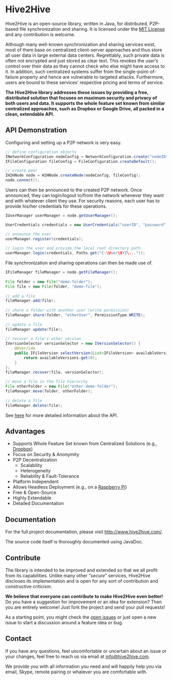 Hive2Hive
=========
Hive2Hive is an open-source library, written in Java, for distributed, P2P-based file synchronization and sharing. It is licensed under the [MIT License](http://opensource.org/licenses/MIT) and any contribution is welcome.

Although many well-known synchronization and sharing services exist, most of them base on centralized client-server approaches and thus store all user data in large external data centers. Regrettably, such private data is often not encrypted and just stored as clear text. This revokes the user’s control over their data as they cannot check who else might have access to it. In addition, such centralized systems suffer from the single-point-of-failure property and hence are vulnerable to targeted attacks. Furthermore, users are bound to these services’ respective pricing and terms of service.

**The Hive2Hive library addresses these issues by providing a free, distributed solution that focuses on maximum security and privacy of both users and data. It supports the whole feature set known from similar centralized approaches, such as Dropbox or Google Drive, all packed in a clean, extendable API.**

API Demonstration
-----------------
Configuring and setting up a P2P network is very easy.
```java
// define configuration objects
INetworkConfiguration nodeConfig = NetworkConfiguration.create("nodeID", InetAddress.getByName("192.168.1.100"));
IFileConfiguration fileConfig = FileConfiguration.createDefault();

// create peer
IH2HNode node = H2HNode.createNode(nodeConfig, fileConfig);
node.connect();
```
Users can then be announced to the created P2P network. Once announced, they can login/logout to/from the network whenever they want and with whatever client they use. For security reasons, each user has to provide his/her credentials for these operations.
```java
IUserManager userManager = node.getUserManager();

UserCredentials credentials = new UserCredentials("userID", "password", "pin");

// announce the user
userManager.register(credentials);
        
// login the user and provide the local root directory path
userManager.login(credentials, Paths.get("C:\User\XYZ\..."));
```

File synchronization and sharing operations can then be made use of.
```java
IFileManager fileManager = node.getFileManager();
        
File folder = new File("demo-folder");
File file = new File(folder, "demo-file");
        
// add a file
fileManager.add(file);
        
// share a folder with another user (write permission)
fileManager.share(folder, "otherUser", PermissionType.WRITE);
        
// update a file
fileManager.update(file);
        
// recover a file's other version
IVersionSelector versionSelector = new IVersionSelector() {
    @Override
    public IFileVersion selectVersion(List<IFileVersion> availableVersions) {
        return availableVersions.get(0);
    }
};
fileManager.recover(file, versionSelector);
 
// move a file in the file hierarchy
File otherFolder = new File("other-demo-folder");
fileManager.move(folder, otherFolder);
 
// delete a file
fileManager.delete(file);
```

See [here](http://hive2hive.com/?page_id=429) for more detailed information about the API.

Advantages
----------
- Supports Whole Feature Set known from Centralized Solutions (e.g., [Dropbox](http://www.dropbox.com))
- Focus on Security & Anonymity
- P2P Decentralization
  - Scalability
  - Heterogeneity
  - Reliability & Fault-Tolerance
- Platform Independent
- Allows Headless Deployment (e.g., on a [Raspberry Pi](http://www.raspberrypi.org/))
- Free & Open-Source
- Highly Extendable
- Detailed Documentation

Documentation
-------------
For the full project documentation, please visit http://www.hive2hive.com/.

The source code itself is thoroughly documented using JavaDoc.

Contribute
----------
The library is intended to be improved and extended so that we all profit from its capabilities. Unlike many other “*secure*” services, Hive2Hive discloses its implementation and is open for any sort of contribution and constructive criticism.

**We believe that everyone can contribute to make Hive2Hive even better!** Do you have a suggestion for improvement or an idea for extension? Then you are entirely welcome! Just fork the project and send your pull requests!

As a starting point, you might check the [open issues](https://github.com/Hive2Hive/Hive2Hive/issues?state=open) or just open a new issue to start a discussion around a feature idea or bug.

Contact
-------
If you have any questions, feel uncomfortable or uncertain about an issue or your changes, feel free to reach us via email at [info@hive2hive.com](mailto:info@hive2hive.com).

We provide you with all information you need and will happily help you via email, Skype, remote pairing or whatever you are comfortable with.
